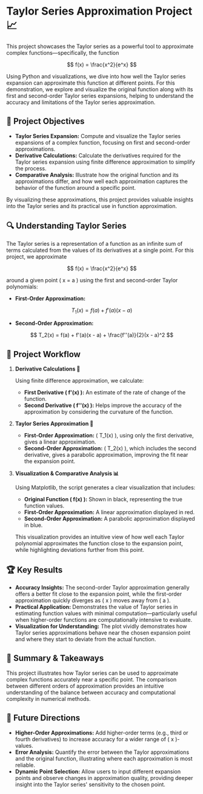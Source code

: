 # Taylor Series Approximation Project 📈

This project showcases the Taylor series as a powerful tool to approximate complex functions—specifically, the function 

$$ 
f(x) = \frac{x^2}{e^x} 
$$

Using Python and visualizations, we dive into how well the Taylor series expansion can approximate this function at different points. For this demonstration, we explore and visualize the original function along with its first and second-order Taylor series expansions, helping to understand the accuracy and limitations of the Taylor series approximation.

## 🎯 Project Objectives

* **Taylor Series Expansion:** Compute and visualize the Taylor series expansions of a complex function, focusing on first and second-order approximations.
* **Derivative Calculations:** Calculate the derivatives required for the Taylor series expansion using finite difference approximation to simplify the process.
* **Comparative Analysis:** Illustrate how the original function and its approximations differ, and how well each approximation captures the behavior of the function around a specific point.

By visualizing these approximations, this project provides valuable insights into the Taylor series and its practical use in function approximation.

## 🔍 Understanding Taylor Series

The Taylor series is a representation of a function as an infinite sum of terms calculated from the values of its derivatives at a single point. For this project, we approximate 

$$ 
f(x) = \frac{x^2}{e^x} 
$$ 

around a given point \( x = a \) using the first and second-order Taylor polynomials:

* **First-Order Approximation:**

$$ 
T_1(x) = f(a) + f'(a)(x - a) 
$$

* **Second-Order Approximation:**

$$ 
T_2(x) = f(a) + f'(a)(x - a) + \frac{f''(a)}{2}(x - a)^2 
$$

## 🔧 Project Workflow

1. **Derivative Calculations 📐**

   Using finite difference approximation, we calculate:
   * **First Derivative \( f'(x) \):** An estimate of the rate of change of the function.
   * **Second Derivative \( f''(x) \):** Helps improve the accuracy of the approximation by considering the curvature of the function.

2. **Taylor Series Approximation 📝**

   * **First-Order Approximation:** \( T_1(x) \), using only the first derivative, gives a linear approximation.
   * **Second-Order Approximation:** \( T_2(x) \), which includes the second derivative, gives a parabolic approximation, improving the fit near the expansion point.

3. **Visualization & Comparative Analysis 📊**

   Using Matplotlib, the script generates a clear visualization that includes:
   * **Original Function \( f(x) \):** Shown in black, representing the true function values.
   * **First-Order Approximation:** A linear approximation displayed in red.
   * **Second-Order Approximation:** A parabolic approximation displayed in blue.

   This visualization provides an intuitive view of how well each Taylor polynomial approximates the function close to the expansion point, while highlighting deviations further from this point.

## 🏆 Key Results

* **Accuracy Insights:** The second-order Taylor approximation generally offers a better fit close to the expansion point, while the first-order approximation quickly diverges as \( x \) moves away from \( a \).
* **Practical Application:** Demonstrates the value of Taylor series in estimating function values with minimal computation—particularly useful when higher-order functions are computationally intensive to evaluate.
* **Visualization for Understanding:** The plot vividly demonstrates how Taylor series approximations behave near the chosen expansion point and where they start to deviate from the actual function.

## 📌 Summary & Takeaways

This project illustrates how Taylor series can be used to approximate complex functions accurately near a specific point. The comparison between different orders of approximation provides an intuitive understanding of the balance between accuracy and computational complexity in numerical methods.

## 🌟 Future Directions

* **Higher-Order Approximations:** Add higher-order terms (e.g., third or fourth derivatives) to increase accuracy for a wider range of \( x \)-values.
* **Error Analysis:** Quantify the error between the Taylor approximations and the original function, illustrating where each approximation is most reliable.
* **Dynamic Point Selection:** Allow users to input different expansion points and observe changes in approximation quality, providing deeper insight into the Taylor series' sensitivity to the chosen point.
